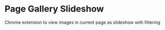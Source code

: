 # Page Gallery Slideshow
Chrome extension to view images in current page as slideshow with filtering

